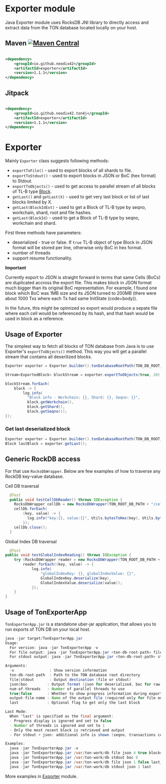 # Exporter module

Java Exporter module uses RocksDB JNI library to directly access and extract data from the TON database located locally on your host.  

## Maven [![Maven Central][maven-central-svg]][maven-central]

```xml

<dependency>
    <groupId>io.github.neodix42</groupId>
    <artifactId>exporter</artifactId>
    <version>1.1.1</version>
</dependency>
```

## Jitpack

```xml

<dependency>
    <groupId>io.github.neodix42.ton4j</groupId>
    <artifactId>exporter</artifactId>
    <version>1.1.1</version>
</dependency>
```

# Exporter

Mainly `Exporter` class suggests following methods:
 - `exportToFile()` - used to export blocks of all shards to file. 
 - `exportToStdout()` - used to export blocks in JSON or BoC (hex format) to Stdout.
 - `exportToObjects()` - used to get access to parallel stream of all blocks of TL-B type [Block](https://github.com/ton-blockchain/ton/blob/master/crypto/block/block.tlb). 
 - `getLast()` and `getLast(X)` - used to get very last block or list of last blocks limited by X.
 - `getLast(BlockIdExt)` - used to get a Block of TL-B type by seqno, workchain, shard, root and file hashes. 
 - `getLast(BlockId)` - used to get a Block of TL-B type by seqno, workchain and shard. 


First three methods have parameters:
 - deserialized - true or false. If `true` TL-B object of type Block in JSON format will be stored per line, otherwise only BoC in hex format.
 - number of threads
 - support resume functionality.

**Important**

Currently export to JSON is straight forward in terms that same Cells (BoCs) are duplicated accross the export file.
This makes block in JSON format much bigger than its original BoC representation.
For example, I found one block which BoC was 1MB size and its JSON turned to 200MB (there were about 1000 Txs where each Tx had same InitState (code+body)).

In the future, this might be optmized so export would produce a sepate file where each cell would be referenced by its hash, and that hash would be used in block as a reference.

## Usage of Exporter

The simplest way to fetch all blocks of TON database from Java is to use Exporter's `exportToObjects()` method.
This way you will get a parallel stream that contains all deserilized blocks.

```java
Exporter exporter = Exporter.builder().tonDatabaseRootPath(TON_DB_ROOT_PATH).build();

Stream<ExportedBlock> blockStream = exporter.exportToObjects(true, 20);

blockStream.forEach(
    block -> {
        log.info(
          "Block info - Workchain: {}, Shard: {}, Seqno: {}",
          block.getWorkchain(),
          block.getShard(),
          block.getSeqno());
});
```
### Get last deserialized block

```java
Exporter exporter = Exporter.builder().tonDatabaseRootPath(TON_DB_ROOT_PATH).build();
Block lastBlock = exporter.getLast();
```

## Generic RockDB access
For that use `RocksDbWrapper`. Below are few examples of how to traverse any RockDB key-value database.

Cell DB traversal
```java
  @Test
  public void testCellDbReader() throws IOException {
    RocksDbWrapper cellDb = new RocksDbWrapper(TON_ROOT_DB_PATH + "/celldb");
    cellDb.forEach(
        (key, value) -> {
          log.info("key:{}, value:{}", Utils.bytesToHex(key), Utils.bytesToHex(value));
        });
    cellDb.close();
  }
```

Global Index DB traversal
```java
  @Test
public void testGlobalIndexReading() throws IOException {
    try (RocksDbWrapper reader = new RocksDbWrapper(TON_ROOT_DB_PATH + "/files/globalindex")) {
        reader.forEach((key, value) -> {
            log.info(
                "globalIndexKey: {}, globalIndexValue: {}",
                GlobalIndexKey.deserialize(key),
                GlobalIndexValue.deserialize(value));
            });
    }
}
```

## Usage of TonExporterApp

`TonExporterApp.jar` is a standalone uber-jar application, that allows you to run exports of TON DB on your local host.  

```java
java -jar target/TonExporterApp.jar 
Usage:
  For version: java -jar TonExporterApp -v
  For file output: java -jar TonExporterApp.jar <ton-db-root-path> file <json|boc> <num-of-threads> <true|false> <output-file-name> [last]
  For stdout output: java -jar TonExporterApp.jar <ton-db-root-path> stdout <json|boc> <num-of-threads> [<true|false>] [last]

Arguments:
  -v                : Show version information
  ton-db-root-path  : Path to the TON database root directory
  file|stdout       : Output destination (file or stdout)
  json|boc         : Output format (json for deserialized, boc for raw hex)
  num-of-threads   : Number of parallel threads to use
  true|false       : Whether to show progress information during export
  output-file-name : Name of the output file (required only for file output)
  last             : Optional flag to get only the last block

Last Mode:
  When 'last' is specified as the final argument:
  - Progress display is ignored and set to false
  - Number of threads is ignored and set to 1
  - Only the most recent block is retrieved and output
  - For stdout + json: additional info is shown (seqno, transactions count, messages count)

Examples:
  java -jar TonExporterApp.jar -v
  java -jar TonExporterApp.jar /var/ton-work/db file json 4 true blocks.json
  java -jar TonExporterApp.jar /var/ton-work/db stdout boc 8
  java -jar TonExporterApp.jar /var/ton-work/db file json 1 false last_block.json last
  java -jar TonExporterApp.jar /var/ton-work/db stdout json 1 last
```

More examples in [Exporter](../exporter/src/test/java/org/ton/ton4j/exporter) module.

[maven-central-svg]: https://img.shields.io/maven-central/v/io.github.neodix42/emulator

[maven-central]: https://mvnrepository.com/artifact/io.github.neodix42/emulator

[ton-svg]: https://img.shields.io/badge/Based%20on-TON-blue

[ton]: https://ton.org
